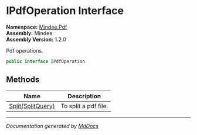 ﻿<!--  
  <auto-generated>   
    The contents of this file were generated by a tool.  
    Changes to this file may be list if the file is regenerated  
  </auto-generated>   
-->

# IPdfOperation Interface

**Namespace:** [Mindee.Pdf](../index.md)  
**Assembly:** Mindee  
**Assembly Version:** 1.2.0

Pdf operations.

```csharp
public interface IPdfOperation
```

## Methods

| Name                                  | Description          |
| ------------------------------------- | -------------------- |
| [Split(SplitQuery)](methods/Split.md) | To split a pdf file. |

___

*Documentation generated by [MdDocs](https://github.com/ap0llo/mddocs)*
